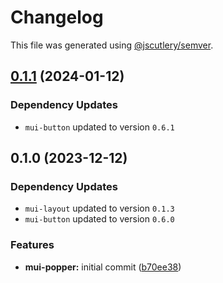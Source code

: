 # Changelog

This file was generated using [@jscutlery/semver](https://github.com/jscutlery/semver).

## [0.1.1](https://github.com/Availity/element/compare/@availity/mui-popper@0.1.0...@availity/mui-popper@0.1.1) (2024-01-12)

### Dependency Updates

* `mui-button` updated to version `0.6.1`
## 0.1.0 (2023-12-12)

### Dependency Updates

* `mui-layout` updated to version `0.1.3`
* `mui-button` updated to version `0.6.0`

### Features

* **mui-popper:** initial commit ([b70ee38](https://github.com/Availity/element/commit/b70ee382304605f43480c48dee5855aada32f267))
